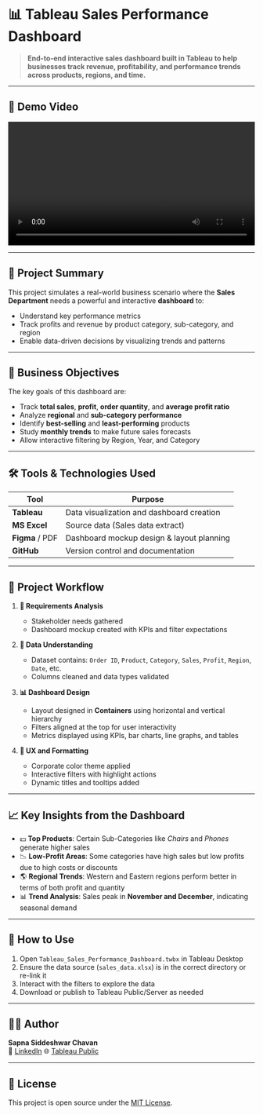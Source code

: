 # 📊 Tableau Sales Performance Dashboard

> **End-to-end interactive sales dashboard built in Tableau to help businesses track revenue, profitability, and performance trends across products, regions, and time.**

---

## 🎥 Demo Video

<video src="https://github.com/SapnaSChavan/Tableau-Comprehensive-Business-Analytics-Dashboard/raw/main/demo.mp4" controls width="100%"></video>

---

## 🧠 Project Summary

This project simulates a real-world business scenario where the **Sales Department** needs a powerful and interactive **dashboard** to:

- Understand key performance metrics
- Track profits and revenue by product category, sub-category, and region
- Enable data-driven decisions by visualizing trends and patterns

---

## 🎯 Business Objectives

The key goals of this dashboard are:

- Track **total sales**, **profit**, **order quantity**, and **average profit ratio**
- Analyze **regional** and **sub-category performance**
- Identify **best-selling** and **least-performing** products
- Study **monthly trends** to make future sales forecasts
- Allow interactive filtering by Region, Year, and Category

---

## 🛠️ Tools & Technologies Used

| Tool           | Purpose                                  |
|----------------|-------------------------------------------|
| **Tableau**    | Data visualization and dashboard creation |
| **MS Excel**   | Source data (Sales data extract)          |
| **Figma** / PDF | Dashboard mockup design & layout planning |
| **GitHub**     | Version control and documentation         |

---

## 🧱 Project Workflow

1. **🧾 Requirements Analysis**
   - Stakeholder needs gathered
   - Dashboard mockup created with KPIs and filter expectations

2. **📂 Data Understanding**
   - Dataset contains: `Order ID`, `Product`, `Category`, `Sales`, `Profit`, `Region`, `Date`, etc.
   - Columns cleaned and data types validated

3. **📊 Dashboard Design**
   - Layout designed in **Containers** using horizontal and vertical hierarchy
   - Filters aligned at the top for user interactivity
   - Metrics displayed using KPIs, bar charts, line graphs, and tables

4. **🎨 UX and Formatting**
   - Corporate color theme applied
   - Interactive filters with highlight actions
   - Dynamic titles and tooltips added

---

## 📈 Key Insights from the Dashboard

- 💵 **Top Products**: Certain Sub-Categories like *Chairs* and *Phones* generate higher sales
- 📉 **Low-Profit Areas**: Some categories have high sales but low profits due to high costs or discounts
- 🌎 **Regional Trends**: Western and Eastern regions perform better in terms of both profit and quantity
- 📊 **Trend Analysis**: Sales peak in **November and December**, indicating seasonal demand

---

## 🧪 How to Use

1. Open `Tableau_Sales_Performance_Dashboard.twbx` in Tableau Desktop
2. Ensure the data source (`sales_data.xlsx`) is in the correct directory or re-link it
3. Interact with the filters to explore the data
4. Download or publish to Tableau Public/Server as needed

---

## 🙋‍♀️ Author

**Sapna Siddeshwar Chavan**  
🔗 [LinkedIn](https://www.linkedin.com/in/sapna-chavan12/)
🌐 [Tableau Public](https://github.com/SapnaSChavan)

---

## 📜 License

This project is open source under the [MIT License](LICENSE).



